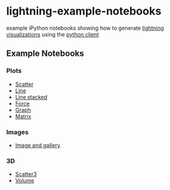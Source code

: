 lightning-example-notebooks
================================

example iPython notebooks showing how to generate [lightning visualizations](http://lightning-viz.github.io/) using the [python client](http://lightning-viz.github.io/lightning-python/)

## Example Notebooks

### Plots

* [Scatter](http://nbviewer.ipython.org/github/lightning-viz/lightning-example-notebooks/blob/master/plots/scatter.ipynb)
* [Line](http://nbviewer.ipython.org/github/lightning-viz/lightning-example-notebooks/blob/master/plots/line.ipynb)
* [Line stacked](http://nbviewer.ipython.org/github/lightning-viz/lightning-example-notebooks/blob/master/plots/linestacked.ipynb)
* [Force](http://nbviewer.ipython.org/github/lightning-viz/lightning-example-notebooks/blob/master/plots/force.ipynb)
* [Graph](http://nbviewer.ipython.org/github/lightning-viz/lightning-example-notebooks/blob/master/plots/graph.ipynb)
* [Matrix](http://nbviewer.ipython.org/github/lightning-viz/lightning-example-notebooks/blob/master/plots/matrix.ipynb)

### Images

* [Image and gallery](http://nbviewer.ipython.org/github/lightning-viz/lightning-example-notebooks/blob/master/images/images.ipynb)

### 3D

* [Scatter3](http://nbviewer.ipython.org/github/lightning-viz/lightning-example-notebooks/blob/master/3D/scatter3.ipynb)
* [Volume](http://nbviewer.ipython.org/github/lightning-viz/lightning-example-notebooks/blob/master/3D/volume.ipynb)
